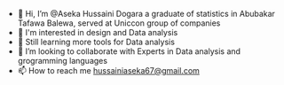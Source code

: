 - 👋 Hi, I’m @Aseka Hussaini Dogara a graduate of statistics in Abubakar Tafawa Balewa, served at Uniccon group of companies 
- 👀 I'm interested in design and Data analysis 
- 🌱 Still learning more tools for Data analysis 
- 💞️ I’m looking to collaborate with Experts in Data analysis and grogramming languages
- 📫 How to reach me hussainiaseka67@gmail.com 

<!---
Aseka67/Aseka67 is a ✨ special ✨ repository because its `README.md` (this file) appears on your GitHub profile.
You can click the Preview link to take a look at your changes.
--->
